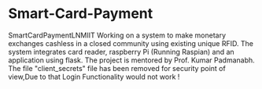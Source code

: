 # Smart-Card-Payment
SmartCardPaymentLNMIIT  Working on a system to make monetary exchanges cashless in a closed community using existing unique RFID. The system integrates card reader, raspberry Pi (Running Raspian) and an application using flask.  The project is mentored by Prof. Kumar Padmanabh.  The file "client_secrets" file has been removed for security point of view,Due to that Login Functionality would not work !
